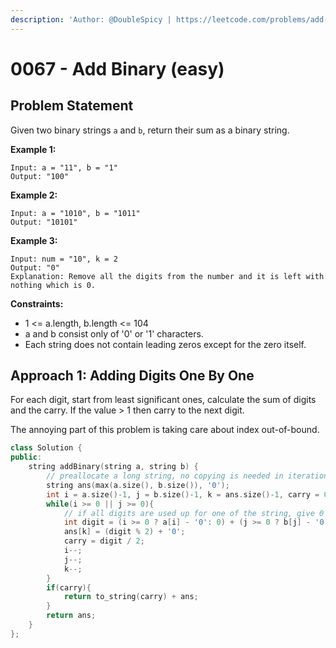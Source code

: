 ```yaml
---
description: 'Author: @DoubleSpicy | https://leetcode.com/problems/add-binary/'
---
```


# 0067 - Add Binary (easy)

## Problem Statement

Given two binary strings `a` and `b`, return their sum as a binary string.

**Example 1:**

```
Input: a = "11", b = "1"
Output: "100"
```

**Example 2:**

```
Input: a = "1010", b = "1011"
Output: "10101"
```

**Example 3:**

```
Input: num = "10", k = 2
Output: "0"
Explanation: Remove all the digits from the number and it is left with nothing which is 0.
```

**Constraints:**

* 1 <= a.length, b.length <= 104
* a and b consist only of '0' or '1' characters.
* Each string does not contain leading zeros except for the zero itself.

## Approach 1: Adding Digits One By One

For each digit, start from least significant ones, calculate the sum of digits and the carry. If the value > 1 then carry to the next digit.

The annoying part of this problem is taking care about index out-of-bound.

```cpp
class Solution {
public:
    string addBinary(string a, string b) {
        // preallocate a long string, no copying is needed in iteration.
        string ans(max(a.size(), b.size()), '0'); 
        int i = a.size()-1, j = b.size()-1, k = ans.size()-1, carry = 0;
        while(i >= 0 || j >= 0){
            // if all digits are used up for one of the string, give 0 for that part.
            int digit = (i >= 0 ? a[i] - '0': 0) + (j >= 0 ? b[j] - '0': 0) + carry;
            ans[k] = (digit % 2) + '0';
            carry = digit / 2;
            i--;
            j--;
            k--;
        }
        if(carry){
            return to_string(carry) + ans;
        }
        return ans;
    }
};
```

